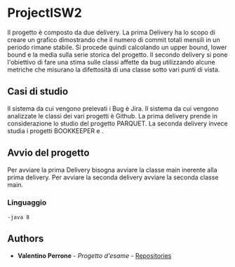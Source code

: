 # ProjectISW2




Il progetto è composto da due delivery.
La prima Delivery ha lo scopo di creare un grafico dimostrando che il numero di commit totali mensili in un periodo rimane stabile. Si procede quindi calcolando un upper bound, lower bound e la media sulla serie storica del progetto. Il secondo delivery si pone l'obiettivo di fare una stima sulle classi affette da bug utilizzando alcune metriche che misurano la difettosità di una classe sotto vari punti di vista.


## Casi di studio

Il sistema da cui vengono prelevati i Bug è Jira. Il sistema da cui vengono analizzate le classi dei vari progetti è Github.
La prima delivery prende in considerazione lo studio del progetto PARQUET. La seconda delivery invece studia i progetti BOOKKEEPER e .


## Avvio del progetto

Per avviare la prima Delivery bisogna avviare la classe main inerente alla prima delivery. Per avviare la seconda delivery avviare la seconda classe main.


### Linguaggio 


```
-java 8 

```

## Authors

* **Valentino Perrone** - *Progetto d'esame* - [Repositories](https://github.com/valentino7)
